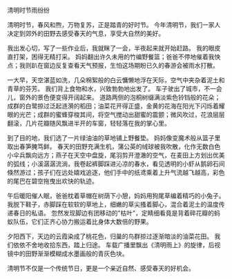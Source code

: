 清明时节雨纷纷 

清明时节，春风和煦，万物复苏，正是踏青的好时节。 今年清明节，我们一家人决定到郊外的田野去感受春天的气息，享受大自然的美好。 

我出发心切，写了一些作业后，我就眯了一会，半夜起来就开始赶路。 我的眼皮直打架，困得无精打采。 妈妈翻出许久未用的竹编野餐篮；爸爸不停地催着我快点；我则趴在窗边反复查看天气预报，生怕这场期盼已久的春游会被雨水打散。 

一大早，天空湛蓝如洗，几朵棉絮般的白云慵懒地浮在天际，空气中夹杂着泥土和青草的芬芳。 我们背上食物和水，兴致勃勃地出发了。 车子驶出了城市，不一会儿，窗外的景色便变得开阔起来。 道路两侧的泡桐树缀满淡紫色铃铛般的花朵；成群的白鹭掠过泛起涟漪的稻田；油菜花开得正盛，金黄的花海在阳光下闪烁着耀眼的光芒；成群的蜜蜂穿梭其间，将空气搅动出甜蜜的震颤；微风吹过，花浪层层翻滚，几片花瓣随风飘进半开的车窗，轻轻落在我的掌心里。 

到了目的地，我们选了一片绿油油的草地铺上野餐垫。 妈妈像变魔术般从篮子里取出春笋腌笃鲜。 春天的田野充满生机，蒲公英的绒球被我吹散，化作无数白色小伞兵飘向远方；燕子在天空中盘旋，尾羽剪开澄澈的空气，在麦田上方划出优美的弧线；小溪潺潺流淌，我卷起裤脚踩进沁凉的春水，看见透明的小虾从鹅卵石间倏然游过；孩子们在远处嬉戏追逐，他们手中的纸鸢乘着上升气流越飞越高，彩色的尾巴在碧空拖曳出欢快的轨迹。 

午后暖阳催人眠，爸爸枕着草帽在树荫下小憩，妈妈用狗尾草编着精巧的小兔子。 我脱下鞋子，赤脚踩在软软的草地上，细嫩的草尖搔着脚心，混合着泥土的温度传递春日的私语。 忽然发现脚边有团移动的"枯叶"，定睛细看竟是背着碎花瓣的蚂蚁队伍，它们正齐心协力搬运着比身体大数倍的野果。 

夕阳西下，天边的云霞染成了桃花色，归巢的鸟群掠过逐渐暗淡的油菜花田。 我们依依不舍地收拾东西，踏上归途。 车载广播里飘出《清明雨上》的旋律，后视镜中的田野渐渐模糊成水墨画般的青灰色块。 

清明节不仅是一个传统节日，更是一个亲近自然、感受春天的好机会。